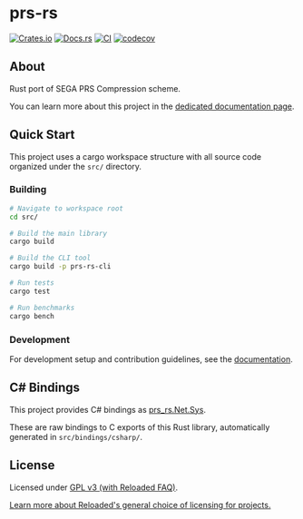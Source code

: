 # prs-rs

[![Crates.io](https://img.shields.io/crates/v/prs-rs.svg)](https://crates.io/crates/prs-rs)
[![Docs.rs](https://docs.rs/prs-rs/badge.svg)](https://docs.rs/prs-rs)
[![CI](https://github.com/Sewer56/prs-rs/actions/workflows/rust.yml/badge.svg)](https://github.com/Sewer56/prs-rs/actions)
[![codecov](https://codecov.io/gh/Sewer56/prs-rs/graph/badge.svg?token=4Xsufoi2VD)](https://codecov.io/gh/Sewer56/prs-rs)

## About

Rust port of SEGA PRS Compression scheme.

You can learn more about this project in the [dedicated documentation page][docs].

## Quick Start

This project uses a cargo workspace structure with all source code organized under the `src/` directory.

### Building

```bash
# Navigate to workspace root
cd src/

# Build the main library
cargo build

# Build the CLI tool
cargo build -p prs-rs-cli

# Run tests
cargo test

# Run benchmarks
cargo bench
```

### Development

For development setup and contribution guidelines, see the [documentation](docs/).

## C# Bindings

This project provides C# bindings as [prs_rs.Net.Sys](https://www.nuget.org/packages/prs_rs.Net.Sys).

These are raw bindings to C exports of this Rust library, automatically generated in `src/bindings/csharp/`.

## License

Licensed under [GPL v3 (with Reloaded FAQ)](./LICENSE).

[Learn more about Reloaded's general choice of licensing for projects.][reloaded-license]

[docs]: https://sewer56.dev/prs-rs/
[reloaded-license]: https://reloaded-project.github.io/Reloaded.MkDocsMaterial.Themes.R2/Pages/license/